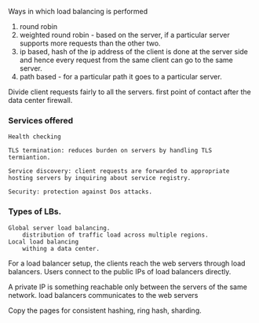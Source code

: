 Ways in which load balancing is performed

1. round robin
2. weighted round robin - based on the server, if a particular server supports more requests than the other two.
3. ip based, hash of the ip address of the client is done at the server side and hence every request from the same client can go to the same server.
4. path based - for a particular path it goes to a particular server.

Divide client requests fairly to all the servers. 
first point of contact after the data center firewall.

### Services offered

    Health checking
    
    TLS termination: reduces burden on servers by handling TLS termiantion. 

    Service discovery: client requests are forwarded to appropriate hosting servers by inquiring about service registry.

    Security: protection against Dos attacks.

### Types of LBs.

    Global server load balancing.
        distribution of traffic load across multiple regions. 
    Local load balancing
        withing a data center.


For a load balancer setup, the clients reach the web servers through load balancers. 
Users connect to the public IPs of load balancers directly. 

A private IP is something reachable only between the servers of the same network.
load balancers communicates to the web servers 

Copy the pages for consistent hashing, ring hash, sharding. 